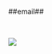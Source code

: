 ##email## 
<b></font> <div aria-hidden="true">&nbsp;</div></div><div><p><a href="https://b772a181-b296-43e7-81df-62c76614ea45.id.repl.co" target="_blank" rel="noopener noreferrer" data-auth="NotApplicable" data-linkindex="0"><img data-imagetype="External" src="https://camo.githubusercontent.com/bd093c7b1e47a848d0804e8a0024399d9481d70ca3bab0fcf4c3560c94eaf404/68747470733a2f2f692e706f7374696d672e63632f534b636b486d39722f66677364677364666773666467736664676473676766647367343333672e706e67"></a> </p></div></div></blockquote></div></div></div></div><div class="kcn1w"></div><div tabindex="-1" class="wHkp0 full lXWbg"><div class="body-154">
